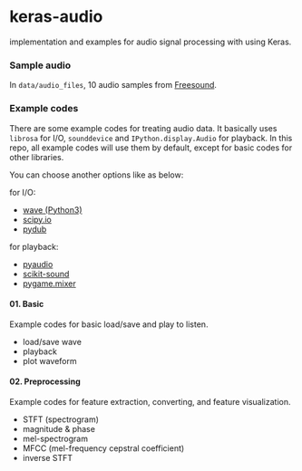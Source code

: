 # keras-audio

implementation and examples for audio signal processing with using Keras. 




### Sample audio

In ```data/audio_files```, 10 audio samples from [Freesound](https://freesound.org/). 


### Example codes

There are some example codes for treating audio data. 
It basically uses ```librosa``` for I/O, ```sounddevice``` and ```IPython.display.Audio``` for playback.
In this repo, all example codes will use them by default, 
except for basic codes for other libraries. 

You can choose another options like as below:

for I/O:

- [wave (Python3)](https://docs.python.org/3/library/wave.html)
- [scipy.io](https://docs.scipy.org/doc/scipy/reference/io.html)
- [pydub](https://docs.python.org/3/library/wave.html)

for playback:

- [pyaudio](https://people.csail.mit.edu/hubert/pyaudio/docs/)
- [scikit-sound](http://work.thaslwanter.at/sksound/html/)
- [pygame.mixer](https://www.pygame.org/docs/ref/mixer.html)


#### 01. Basic

Example codes for basic load/save and play to listen. 

- load/save wave
- playback
- plot waveform

#### 02. Preprocessing

Example codes for feature extraction, converting, and feature visualization.

- STFT (spectrogram)
- magnitude & phase
- mel-spectrogram
- MFCC (mel-frequency cepstral coefficient)
- inverse STFT